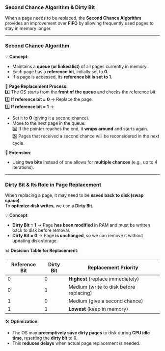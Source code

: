 ### **Second Chance Algorithm & Dirty Bit**  

When a page needs to be replaced, the **Second Chance Algorithm** provides an improvement over **FIFO** by allowing frequently used pages to stay in memory longer.  

---

### **Second Chance Algorithm**  
💡 **Concept**:  
- Maintains a **queue (or linked list)** of all pages currently in memory.  
- Each page has a **reference bit**, initially set to **0**.  
- If a page is accessed, its **reference bit is set to 1**.  

🔄 **Page Replacement Process**:  
1️⃣ The OS starts from the **front of the queue** and checks the reference bit.  
2️⃣ **If reference bit = 0** → Replace the page.  
3️⃣ **If reference bit = 1** →  
   - Set it to **0** (giving it a second chance).  
   - Move to the next page in the queue.  
4️⃣ If the pointer reaches the end, it **wraps around** and starts again.  
5️⃣ Pages that received a second chance will be reconsidered in the next cycle.  

🚀 **Extension**:  
- Using **two bits** instead of one allows for **multiple chances** (e.g., up to 4 iterations).  

---

### **Dirty Bit & Its Role in Page Replacement**  
When replacing a page, it may need to be **saved back to disk (swap space)**.  
To **optimize disk writes**, we use a **Dirty Bit**.  

💡 **Concept**:  
- **Dirty Bit = 1** → Page **has been modified** in RAM and must be written back to disk before removal.  
- **Dirty Bit = 0** → Page **is unchanged**, so we can remove it without updating disk storage.  

📊 **Decision Table for Replacement**:  

| Reference Bit | Dirty Bit | Replacement Priority |
|--------------|----------|----------------------|
| 0           | 0        | **Highest** (replace immediately) |
| 0           | 1        | Medium (write to disk before replacing) |
| 1           | 0        | Medium (give a second chance) |
| 1           | 1        | **Lowest** (keep in memory) |

🛠 **Optimization**:  
- The OS may **preemptively save dirty pages** to disk during **CPU idle time**, resetting the **dirty bit** to 0.  
- This **reduces delays** when actual page replacement is needed.
